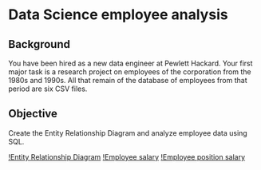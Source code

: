 # Data Science employee analysis
## Background

You have been hired as a new data engineer at Pewlett Hackard. Your first major task is a research project on employees of the corporation from the 1980s and 1990s. All that remain of the database of employees from that period are six CSV files.

## Objective

Create the Entity Relationship Diagram and analyze employee data using SQL.

[!Entity Relationship Diagram](ERD.png)
[!Employee salary](Salary_ranges.png)
[!Employee position salary](Average_salary_per_title.png)
